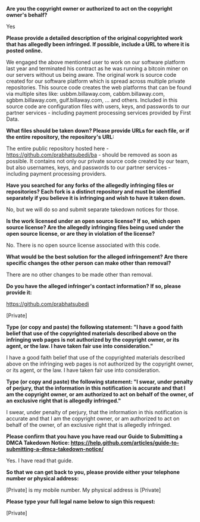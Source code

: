 **Are you the copyright owner or authorized to act on the copyright owner's behalf?**

Yes

**Please provide a detailed description of the original copyrighted work that has allegedly been infringed. If possible, include a URL to where it is posted online.**

We engaged the above mentioned user to work on our software platform last year and terminated his contract as he was running a bitcoin miner on our servers without us being aware. The original work is source code created for our software platform which is spread across multiple private repositories. This source code creates the web platforms that can be found via multiple sites like: usbbm.billaway.com, cabbm.billaway.com, sgbbm.billaway.com, gulf.billaway.com, ... and others. Included in this source code are configuration files with users, keys, and passwords to our partner services - including payment processing services provided by First Data.

**What files should be taken down? Please provide URLs for each file, or if the entire repository, the repository's URL:**

The entire public repository hosted here - https://github.com/prabhatsubedi/ba - should be removed as soon as possible. It contains not only our private source code created by our team, but also usernames, keys, and passwords to our partner services - including payment processing providers.

**Have you searched for any forks of the allegedly infringing files or repositories? Each fork is a distinct repository and must be identified separately if you believe it is infringing and wish to have it taken down.**

No, but we will do so and submit separate takedown notices for those.

**Is the work licensed under an open source license? If so, which open source license? Are the allegedly infringing files being used under the open source license, or are they in violation of the license?**

No. There is no open source license associated with this code.

**What would be the best solution for the alleged infringement? Are there specific changes the other person can make other than removal?**

There are no other changes to be made other than removal.

**Do you have the alleged infringer's contact information? If so, please provide it:**

https://github.com/prabhatsubedi

[Private]

**Type (or copy and paste) the following statement: "I have a good faith belief that use of the copyrighted materials described above on the infringing web pages is not authorized by the copyright owner, or its agent, or the law. I have taken fair use into consideration."**

I have a good faith belief that use of the copyrighted materials described above on the infringing web pages is not authorized by the copyright owner, or its agent, or the law. I have taken fair use into consideration.

**Type (or copy and paste) the following statement: "I swear, under penalty of perjury, that the information in this notification is accurate and that I am the copyright owner, or am authorized to act on behalf of the owner, of an exclusive right that is allegedly infringed."**

I swear, under penalty of perjury, that the information in this notification is accurate and that I am the copyright owner, or am authorized to act on behalf of the owner, of an exclusive right that is allegedly infringed.

**Please confirm that you have you have read our Guide to Submitting a DMCA Takedown Notice: https://help.github.com/articles/guide-to-submitting-a-dmca-takedown-notice/**

Yes. I have read that guide.

**So that we can get back to you, please provide either your telephone number or physical address:**

[Private] is my mobile number. My physical address is [Private]

**Please type your full legal name below to sign this request:**

[Private]
